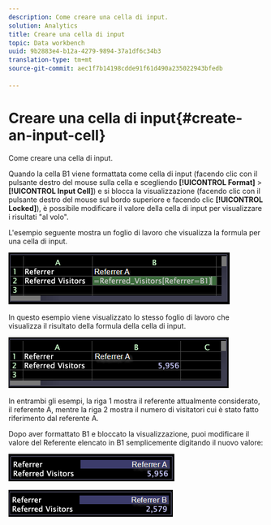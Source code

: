 ```yaml
---
description: Come creare una cella di input.
solution: Analytics
title: Creare una cella di input
topic: Data workbench
uuid: 9b2883e4-b12a-4279-9894-37a1df6c34b3
translation-type: tm+mt
source-git-commit: aec1f7b14198cdde91f61d490a235022943bfedb

---
```



# Creare una cella di input{#create-an-input-cell}

Come creare una cella di input.

Quando la cella B1 viene formattata come cella di input (facendo clic con il pulsante destro del mouse sulla cella e scegliendo **[!UICONTROL Format]** > **[!UICONTROL Input Cell]**) e si blocca la visualizzazione (facendo clic con il pulsante destro del mouse sul bordo superiore e facendo clic **[!UICONTROL Locked]**), è possibile modificare il valore della cella di input per visualizzare i risultati &quot;al volo&quot;.

L&#39;esempio seguente mostra un foglio di lavoro che visualizza la formula per una cella di input.

![](assets/vis_Worksheet_InputCell_formula.png)

In questo esempio viene visualizzato lo stesso foglio di lavoro che visualizza il risultato della formula della cella di input.

![](assets/vis_Worksheet_InputCell.png)

In entrambi gli esempi, la riga 1 mostra il referente attualmente considerato, il referente A, mentre la riga 2 mostra il numero di visitatori cui è stato fatto riferimento dal referente A.

Dopo aver formattato B1 e bloccato la visualizzazione, puoi modificare il valore del Referente elencato in B1 semplicemente digitando il nuovo valore:

![](assets/vis_Worksheet_InputCell_locked.png)

![](assets/vis_Worksheet_InputCell_locked_changed.png)

